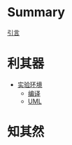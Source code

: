 # Summary

[引言](README.md)

# 利其器

- [实验环境](lab_env/README.md)
    - [编译](lab_env/compile.md)
    - [UML](lab_env/uml.md)

# 知其然

